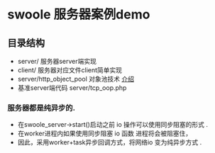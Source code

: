 # swoole 服务器案例demo 

## 目录结构 

- server/  服务器server端实现
- client/  服务器对应文件client简单实现 
- server/http_object_pool 对象池技术 [介绍](https://github.com/clearcodecn/swoole-demo/blob/master/server/http_object_pool/README.md)
- 基准server端代码 server/tcp_oop.php 

### 服务器都是纯异步的. 
- 在swoole_server->start()启动之前 io 操作可以使用同步阻塞的形式 .
- 在worker进程内如果使用同步阻塞 io 函数 进程将会被阻塞住，
- 因此，采用worker+task异步回调方式，将网络io 变为纯异步方式 . 

